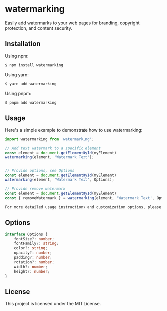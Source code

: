 # watermarking

Easily add watermarks to your web pages for branding, copyright protection, and content security.

## Installation

Using npm:
``` bash
$ npm install watermarking
```
Using yarn:

```bash
$ yarn add watermarking
```

Using pnpm:

```bash
$ pnpm add watermarking
```

## Usage

Here's a simple example to demonstrate how to use watermarking:

```javascript
import watermarking from 'watermarking';

// Add text watermark to a specific element
const element = document.getElementById(myElement)
watermarking(element, 'Watermark Text');


// Provide options, see Options
const element = document.getElementById(myElement)
watermarking(element, 'Watermark Text', Options);

// Provide remove watermark
const element = document.getElementById(myElement)
const { removeWatermark } = watermarking(element, 'Watermark Text', Options);

For more detailed usage instructions and customization options, please refer to the Documentation.
```

## Options
``` typescript
interface Options {
    fontSize?: number;
    fontFamily?: string;
    color?: string;
    opacity?: number;
    padding?: number;
    rotation?: number;
    width?: number;
    height?: number;
}
```

## License
This project is licensed under the MIT License.